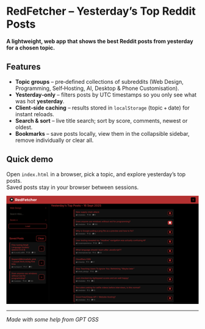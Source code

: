 # RedFetcher – Yesterday’s Top Reddit Posts

**A lightweight, web app that shows the best Reddit posts from yesterday for a chosen topic.**

## Features

-   **Topic groups** – pre‑defined collections of subreddits (Web Design, Programming, Self‑Hosting, AI, Desktop & Phone Customisation).
-   **Yesterday‑only** – filters posts by UTC timestamps so you only see what was hot **yesterday**.
-   **Client‑side caching** – results stored in `localStorage` (topic + date) for instant reloads.
-   **Search & sort** – live title search; sort by score, comments, newest or oldest.
-   **Bookmarks** – save posts locally, view them in the collapsible sidebar, remove individually or clear all.

## Quick demo

Open `index.html` in a browser, pick a topic, and explore yesterday’s top posts.  
Saved posts stay in your browser between sessions.

![alt text](image.png)

---

_Made with some help from GPT OSS_
